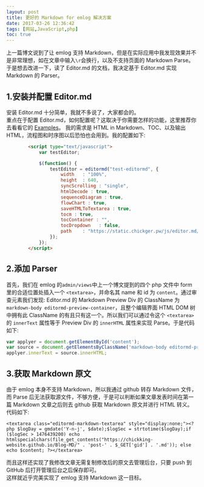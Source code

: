 ```yaml
---
layout: post
title: 更好的 Markdown for emlog 解决方案
date: 2017-03-26 12:36:42
tags: [网站,JavaScript,php]
toc: true
---
```


上一篇博文说到了让 emlog 支持 Markdown，但是在实际应用中我发现效果并不是非常理想，如在文章中输入`\r`会换行，以及不支持页面的 Markdown Parse。于是想去改进一下，读了 Editor.md 的文档，我决定基于 Editor.md 实现 Markdown 的 Parser。

## 1.安装并配置 Editor.md
安装 Editor.md 十分简单，我就不多说了，大家都会的。  
重点在于配置 Editor.md，如何配置呢？这取决于你需要怎样的功能，这里推荐你去看看它的 [Examples](https://pandao.github.io/editor.md/examples/index.html)。
我的需求是 HTML in Markdown、TOC、以及输出 HTML，流程图和时序图以后恐怕也会用到。我的配置如下:
```html
        <script type="text/javascript">
			var testEditor;

            $(function() {
                testEditor = editormd("test-editormd", {
                    width   : "100%",
                    height  : 640,
                    syncScrolling : "single",
                    htmlDecode : true,
                    sequenceDiagram : true,
                    flowChart : true,
                    saveHTMLToTextarea : true,
					tocm : true,
                    tocContainer : "",
                    tocDropdown   : false,
                    path    : "https://static.chickger.pw/js/editor.md/lib/"
                });
            });
        </script>
```
## 2.添加 Parser
首先，我们在 emlog 的`admin/views`中上一个博文提到的四个 php 文件中 form 里的合适位置处插入一个 `<textarea>`，并命名其 name 和 id 为 `content`。通过审查元素我们发现: Editor.md 的 Markdown Preview Div 的 ClassName 为 `markdown-body editormd-preview-container`，且整个编辑界面 HTML DOM 树中拥有此 ClassName 的有且只有这一个。所以我们可以通过令这个 `<textarea>` 的 `innerText` 属性等于 Preview Div 的 `innerHTML` 属性来实现 Parse。于是代码如下:
```javascript
var applyer = document.getElementById('content');
var source = document.getElementsByClassName('markdown-body editormd-preview-container')[0];
applyer.innerText = source.innerHTML;
```
## 3.获取 Markdown 原文
由于 emlog 本身不支持 Markdown，所以我通过 github 转存 Markdown 文件，而 Parse 后无法获取源文件，不够方便，于是可以判断如果文章发表时间在第一篇 Markdown 文章之后则去 github 获取 Markdown 原文并进行 HTML 转义。代码如下:
```
<textarea class="editormd-markdown-textarea" style="display:none;"><?php $logDay = gmdate('Y-n-j', $date);$logSec = strtotime($logDay);if ($logSec > 1476439200) echo htmlspecialchars(file_get_contents("https://chickking-website.github.io/Blog-MD/" . 'post-' . $_GET['gid'] . '.md')); else echo $content; ?></textarea>
```
而且这样还实现了我修改文章无需复制修改后的原文去管理后台，只要 push 到 GitHub 后打开管理后台之后保存即可。  
这样就近乎完美实现了 emlog 支持 Markdown 这一目标。